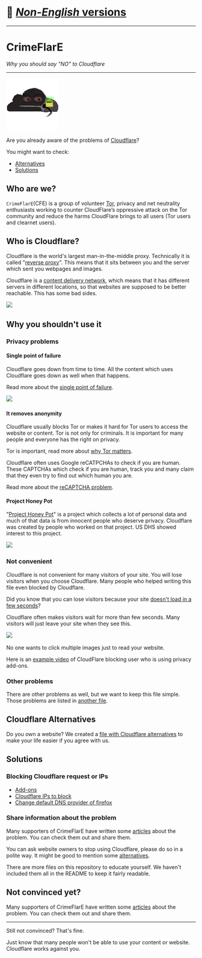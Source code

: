 # 👋 [_Non-English_ versions](../README.md)

---


# CrimeFlarE

*Why you should say "NO" to Cloudflare*

---


![CrimeFlarE logo](../image/crimeflare-logo.png)

Are you already aware of the problems of [Cloudflare](https://www.cloudflare.com/)?

You might want to check:
- [Alternatives](#alternatives)
- [Solutions](#solutions)



## Who are we?

`CrimeFlarE`(CFE) is a group of volunteer [Tor](https://www.torproject.org/), privacy and net neutrality
enthusiasts working to counter CloudFlare’s oppressive attack on the Tor 
community and reduce the harms CloudFlare brings to all users (Tor users and 
clearnet users).

## Who is Cloudflare?

Cloudflare is the world's largest man-in-the-middle proxy. Technically it is called "[reverse proxy](https://en.wikipedia.org/wiki/Reverse_proxy)".
This means that it sits between you and the server which sent you webpages and images.

Cloudflare is a [content delivery network](https://en.wikipedia.org/wiki/Content_delivery_network), which means that it has different 
servers in different locations, so that websites are supposed to be better 
reachable. This has some bad sides.

![](https://codeberg.org/crimeflare/cloudflare-tor/media/branch/master/image/matthew_prince.jpg)


## Why you shouldn't use it
### Privacy problems
#### Single point of failure

Cloudflare goes down from time to time.
All the content which uses Cloudflare goes down as well when that happens.

Read more about the [single point of failure](../subfiles/single-point-of-failure-problem.md).

![](https://codeberg.org/crimeflare/cloudflare-tor/media/branch/master/image/cloudflareoutage-2020.jpg)


#### It removes anonymity

Cloudflare usually blocks Tor or makes it hard for Tor users to access the 
website or content. Tor is not only for criminals. It is important for many 
people and everyone has the right on privacy.

Tor is important, read more about [why Tor matters](../subfiles/why-tor-matters.md).

Cloudflare often uses Google reCATPCHAs to check if you are human. These
CAPTCHAs which check if you are human, track you and many claim that they
even try to find out which human you are.

Read more about the [reCAPTCHA problem](../subfiles/recaptcha-problem.md).


#### Project Honey Pot

"[Project Honey Pot](https://www.projecthoneypot.org/)" is a project which collects a lot of personal data
and much of that data is from innocent people who deserve privacy.
Cloudflare was created by people who worked on that project. US DHS showed interest to this project.

![](https://codeberg.org/crimeflare/cloudflare-tor/media/branch/master/image/honeypot.gif)


### Not convenient

Cloudflare is not convenient for many visitors of your site.
You will lose visitors when you choose Cloudflare.
Many people who helped writing this file even blocked by Cloudflare.

Did you know that you can lose visitors because your site [doesn't load in a few seconds](https://www.hostingmanual.net/3-seconds-how-website-speed-impacts-visitors-sales/)?

Cloudflare often makes visitors wait for more than few seconds.
Many visitors will just leave your site when they see this.

![](https://codeberg.org/crimeflare/cloudflare-tor/media/branch/master/image/onemorestep.jpg)

No one wants to click multiple images just to read your website.

Here is an [example video](https://codeberg.org/crimeflare/cloudflare-tor/src/branch/master/image/cloudflare_withprivaon.mp4) of CloudFlare blocking user who is using privacy add-ons.


### Other problems

There are other problems as well, but we want to keep this file simple.
Those problems are listed in [another file](../subfiles/more-cloudflare-problems.md).


## Cloudflare Alternatives

Do you own a website?
We created a [file with Cloudflare alternatives](../subfiles/cloudflare-alternatives.md)
to make your life easier if you agree with us.


## Solutions
### Blocking Cloudflare request or IPs

- [Add-ons](../what-to-do.md#website-consumer)
- [Cloudflare IPs to block](../cloudflare_inc/)
- [Change default DNS provider of firefox](../subfiles/change-firefox-dns.md)


### Share information about the problem

Many supporters of CrimeFlarE have written some
[articles](../subfiles/articles.md) about the problem.
You can check them out and share them.

You can ask website owners to stop using Cloudflare, please do so in a polite way.
It might be good to mention some [alternatives](#alternatives).

There are more files on this repository to educate yourself.
We haven't included them all in the README to keep it fairly readable.


## Not convinced yet?

Many supporters of CrimeFlarE have written some [articles](../subfiles/articles.md) about the problem.
You can check them out and share them.


---

Still not convinced? That's fine.

Just know that many people won't be able to use your content or website.
Cloudflare works against you.
